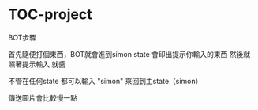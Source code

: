 # TOC-project
<p> BOT步驟
<p> 首先隨便打個東西，BOT就會進到simon state 會印出提示你輸入的東西 然後就照著提示輸入 就醬
<p> 不管在任何state 都可以輸入 "simon" 來回到主state（simon）
<p> 傳送圖片會比較慢一點
<img url=https://github.com/frank870622/TOC-project/blob/master/fsm.png>
  
  
  

